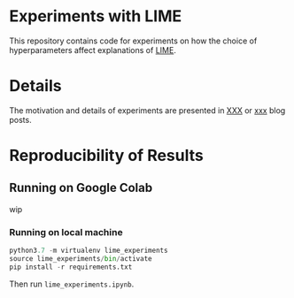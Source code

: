 # Experiments with LIME 

This repository contains code for experiments on how the choice of hyperparameters affect explanations of 
[LIME](https://github.com/marcotcr/lime).

# Details 

The motivation and details of experiments are presented in 
[XXX](google.com) 
or 
[xxx](yandex.ru) blog posts. 


# Reproducibility of Results

## Running on Google Colab 
wip 

### Running on local machine 
```python
python3.7 -m virtualenv lime_experiments
source lime_experiments/bin/activate
pip install -r requirements.txt
```

Then run `lime_experiments.ipynb`. 